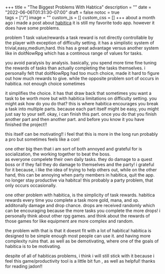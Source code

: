 +++
title = "The Biggest Problems With Habtica"
description = ""
date = "2022-06-06T01:31:30-07:00"
draft = false
notoc = true  
tags = ["/"]
image = ""
custom_js = []
custom_css = []
+++
about a month ago i made a post about [habitica]()
it is still my favorite todo app. however it does have some problems. 

<!--more-->

problem 1 task value/rewards 
a task reward is not directly controllable by the player with exception of difficulty setting. 
it has a simplistic system of trivial,easy,medium,hard. 
this has a great advantage versus another system like in doitNowRpg which has a continous range of values for tasks. 

you avoid paralysis by analysis. basically, you spend more time fine tuning the rewards of tasks than actually completing the tasks themselves. 
i personally felt that doitNowRpg had too much choice, made it hard to figure out how much rewards to give. 
while the opposite problem sort of occurs in habitica. not enough choice sometimes


it simplifies the choice. it has that draw back that sometimes you want a task to be worth more but with habitica limitations on difficulty setting. 
you might ask how do you do that?  this is where habitica encourages you break a task into multiple parts. because each part itself might be easy, you might just say to your self. 
okay, i can finish this part. once you do that you finish another part and then another part. and before you know it you have finished the project!! 

this itself can be motivating!! i feel that this is more in the long run probably a pro but sometimes feels like a con! 


one other big then that i am sort of both annoyed and grateful for is socialization, the working together to beat the boss.  
as everyone compelete their own daily tasks. they do damage to a quest boss or if they fail they do damage to themselves and the party! 
i grateful for it because, i like the idea of trying to help others out, while on the other hand, this can be annoying when party members in habitica, quit the app. 
no longer stay productive via habitca! this probably a party problem, that only occurs occasionally.


one other problem with habitica, is the simplicity of task rewards. habitica rewards every time you complete a task more gold, mana, and xp. 
additonally damage and drop chance. drops are received randomly which can be encouraging because the more tasks you complete the more drops! 
i personally think about other rpg games. and think about the rewards of those games for like equipment are more complex and random. 

the problem with that is that it doesnt fit with a lot of habitica! habitica is designed to be simple enough most people can use it. and having more complexity ruins that. as well as be demotivating, 
where one of the goals of habitica is to be motivating. 

despite of all of habiticas problems, i think i will still stick with it because i feel this game/productivity tool is a little bit fun , as well as helpful! 
thanks for reading jadon!! 
 
  

